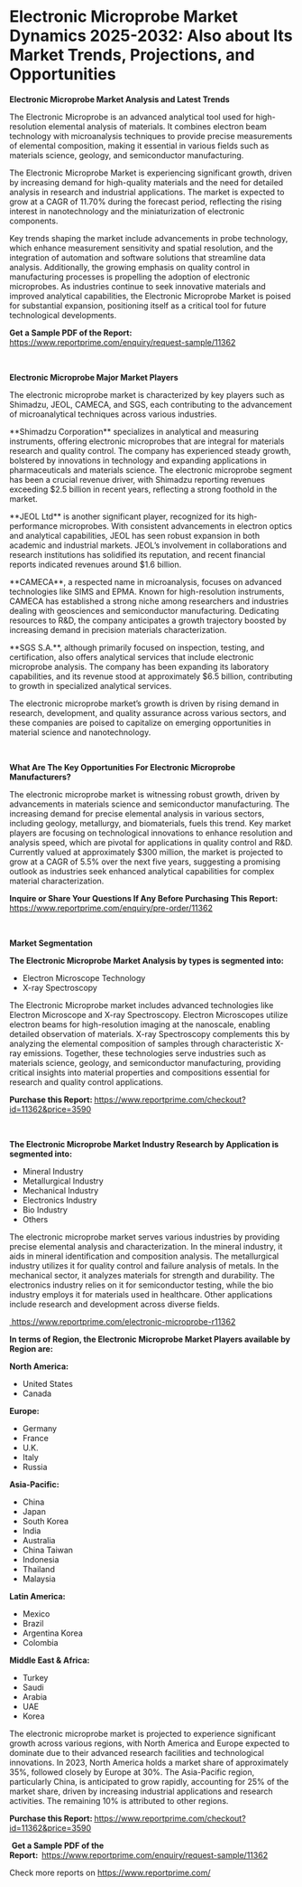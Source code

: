 <p><h1>Electronic Microprobe Market Dynamics 2025-2032: Also about Its Market Trends, Projections, and Opportunities</h1></p><p><strong>Electronic Microprobe Market Analysis and Latest Trends</strong></p>
<p><p>The Electronic Microprobe is an advanced analytical tool used for high-resolution elemental analysis of materials. It combines electron beam technology with microanalysis techniques to provide precise measurements of elemental composition, making it essential in various fields such as materials science, geology, and semiconductor manufacturing. </p><p>The Electronic Microprobe Market is experiencing significant growth, driven by increasing demand for high-quality materials and the need for detailed analysis in research and industrial applications. The market is expected to grow at a CAGR of 11.70% during the forecast period, reflecting the rising interest in nanotechnology and the miniaturization of electronic components. </p><p>Key trends shaping the market include advancements in probe technology, which enhance measurement sensitivity and spatial resolution, and the integration of automation and software solutions that streamline data analysis. Additionally, the growing emphasis on quality control in manufacturing processes is propelling the adoption of electronic microprobes. As industries continue to seek innovative materials and improved analytical capabilities, the Electronic Microprobe Market is poised for substantial expansion, positioning itself as a critical tool for future technological developments.</p></p>
<p><strong>Get a Sample PDF of the Report:&nbsp;</strong> <a href="https://www.reportprime.com/enquiry/request-sample/11362?utm_campaign=2635&utm_medium=2&utm_source=Github&utm_content=ia&utm_term=20032025&utm_id=electronic-microprobe">https://www.reportprime.com/enquiry/request-sample/11362</a></p>
<p>&nbsp;</p>
<p><strong>Electronic Microprobe Major Market Players</strong></p>
<p><p>The electronic microprobe market is characterized by key players such as Shimadzu, JEOL, CAMECA, and SGS, each contributing to the advancement of microanalytical techniques across various industries.</p><p>**Shimadzu Corporation** specializes in analytical and measuring instruments, offering electronic microprobes that are integral for materials research and quality control. The company has experienced steady growth, bolstered by innovations in technology and expanding applications in pharmaceuticals and materials science. The electronic microprobe segment has been a crucial revenue driver, with Shimadzu reporting revenues exceeding $2.5 billion in recent years, reflecting a strong foothold in the market.</p><p>**JEOL Ltd** is another significant player, recognized for its high-performance microprobes. With consistent advancements in electron optics and analytical capabilities, JEOL has seen robust expansion in both academic and industrial markets. JEOL’s involvement in collaborations and research institutions has solidified its reputation, and recent financial reports indicated revenues around $1.6 billion.</p><p>**CAMECA**, a respected name in microanalysis, focuses on advanced technologies like SIMS and EPMA. Known for high-resolution instruments, CAMECA has established a strong niche among researchers and industries dealing with geosciences and semiconductor manufacturing. Dedicating resources to R&D, the company anticipates a growth trajectory boosted by increasing demand in precision materials characterization.</p><p>**SGS S.A.**, although primarily focused on inspection, testing, and certification, also offers analytical services that include electronic microprobe analysis. The company has been expanding its laboratory capabilities, and its revenue stood at approximately $6.5 billion, contributing to growth in specialized analytical services.</p><p>The electronic microprobe market’s growth is driven by rising demand in research, development, and quality assurance across various sectors, and these companies are poised to capitalize on emerging opportunities in material science and nanotechnology.</p></p>
<p>&nbsp;</p>
<p><strong>What Are The Key Opportunities For Electronic Microprobe Manufacturers?</strong></p>
<p><p>The electronic microprobe market is witnessing robust growth, driven by advancements in materials science and semiconductor manufacturing. The increasing demand for precise elemental analysis in various sectors, including geology, metallurgy, and biomaterials, fuels this trend. Key market players are focusing on technological innovations to enhance resolution and analysis speed, which are pivotal for applications in quality control and R&D. Currently valued at approximately $300 million, the market is projected to grow at a CAGR of 5.5% over the next five years, suggesting a promising outlook as industries seek enhanced analytical capabilities for complex material characterization.</p></p>
<p><strong>Inquire or Share Your Questions If Any Before Purchasing This Report:</strong> <a href="https://www.reportprime.com/enquiry/pre-order/11362?utm_campaign=2635&utm_medium=2&utm_source=Github&utm_content=ia&utm_term=20032025&utm_id=electronic-microprobe">https://www.reportprime.com/enquiry/pre-order/11362</a></p>
<p>&nbsp;</p>
<p><strong>Market Segmentation</strong></p>
<p><strong>The Electronic Microprobe Market Analysis by types is segmented into:</strong></p>
<p><ul><li>Electron Microscope Technology</li><li>X-ray Spectroscopy</li></ul></p>
<p><p>The Electronic Microprobe market includes advanced technologies like Electron Microscope and X-ray Spectroscopy. Electron Microscopes utilize electron beams for high-resolution imaging at the nanoscale, enabling detailed observation of materials. X-ray Spectroscopy complements this by analyzing the elemental composition of samples through characteristic X-ray emissions. Together, these technologies serve industries such as materials science, geology, and semiconductor manufacturing, providing critical insights into material properties and compositions essential for research and quality control applications.</p></p>
<p><strong>Purchase this Report:&nbsp;</strong><a href="https://www.reportprime.com/checkout?id=11362&price=3590&utm_campaign=2635&utm_medium=2&utm_source=Github&utm_content=ia&utm_term=20032025&utm_id=electronic-microprobe">https://www.reportprime.com/checkout?id=11362&price=3590</a></p>
<p>&nbsp;</p>
<p><strong>The Electronic Microprobe Market Industry Research by Application is segmented into:</strong></p>
<p><ul><li>Mineral Industry</li><li>Metallurgical Industry</li><li>Mechanical Industry</li><li>Electronics Industry</li><li>Bio Industry</li><li>Others</li></ul></p>
<p><p>The electronic microprobe market serves various industries by providing precise elemental analysis and characterization. In the mineral industry, it aids in mineral identification and composition analysis. The metallurgical industry utilizes it for quality control and failure analysis of metals. In the mechanical sector, it analyzes materials for strength and durability. The electronics industry relies on it for semiconductor testing, while the bio industry employs it for materials used in healthcare. Other applications include research and development across diverse fields.</p></p>
<p><a href="https://www.reportprime.com/electronic-microprobe-r11362?utm_campaign=2635&utm_medium=2&utm_source=Github&utm_content=ia&utm_term=20032025&utm_id=electronic-microprobe">&nbsp;https://www.reportprime.com/electronic-microprobe-r11362</a></p>
<p><strong>In terms of Region, the Electronic Microprobe Market Players available by Region are:</strong></p>
<p>
    <p> <strong> North America: </strong>
        <ul>
            <li>United States</li>
            <li>Canada</li>
        </ul>
        </p> 
    <p> <strong> Europe: </strong>
        <ul>
            <li>Germany</li>
            <li>France</li>
            <li>U.K.</li>
            <li>Italy</li>
            <li>Russia</li>
        </ul>
        </p> 
    <p> <strong> Asia-Pacific: </strong>
        <ul>
            <li>China</li>
            <li>Japan</li>
            <li>South Korea</li>
            <li>India</li>
            <li>Australia</li>
            <li>China Taiwan</li>
            <li>Indonesia</li>
            <li>Thailand</li>
            <li>Malaysia</li>
        </ul>
        </p> 
    <p> <strong> Latin America: </strong>
        <ul>
            <li>Mexico</li>
            <li>Brazil</li>
            <li>Argentina Korea</li>
            <li>Colombia</li>
        </ul>
        </p> 
    <p> <strong> Middle East & Africa: </strong>
        <ul>
            <li>Turkey</li>
            <li>Saudi</li>
            <li>Arabia</li>
            <li>UAE</li>
            <li>Korea</li>
        </ul>
    </p>
    </p>
<p><p>The electronic microprobe market is projected to experience significant growth across various regions, with North America and Europe expected to dominate due to their advanced research facilities and technological innovations. In 2023, North America holds a market share of approximately 35%, followed closely by Europe at 30%. The Asia-Pacific region, particularly China, is anticipated to grow rapidly, accounting for 25% of the market share, driven by increasing industrial applications and research activities. The remaining 10% is attributed to other regions.</p></p>
<p><strong>Purchase this Report: </strong><a href="https://www.reportprime.com/checkout?id=11362&price=3590&utm_campaign=2635&utm_medium=2&utm_source=Github&utm_content=ia&utm_term=20032025&utm_id=electronic-microprobe">https://www.reportprime.com/checkout?id=11362&price=3590</a></p>
<p>&nbsp;<strong>Get a Sample PDF of the Report:&nbsp;&nbsp;</strong><a href="https://www.reportprime.com/enquiry/request-sample/11362?utm_campaign=2635&utm_medium=2&utm_source=Github&utm_content=ia&utm_term=20032025&utm_id=electronic-microprobe">https://www.reportprime.com/enquiry/request-sample/11362</a></p>
<p><strong></strong></p>
<p>Check more reports on <a href="https://www.reportprime.com/?utm_campaign=2635&utm_medium=2&utm_source=Github&utm_content=ia&utm_term=20032025&utm_id=electronic-microprobe">https://www.reportprime.com/</a></p>